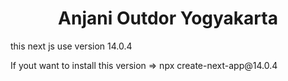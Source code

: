 <h1 align='center'>Anjani Outdor Yogyakarta</h1>

<p>this next js use version 14.0.4</p>
<p>If yout want to install this version => npx create-next-app@14.0.4</p>
